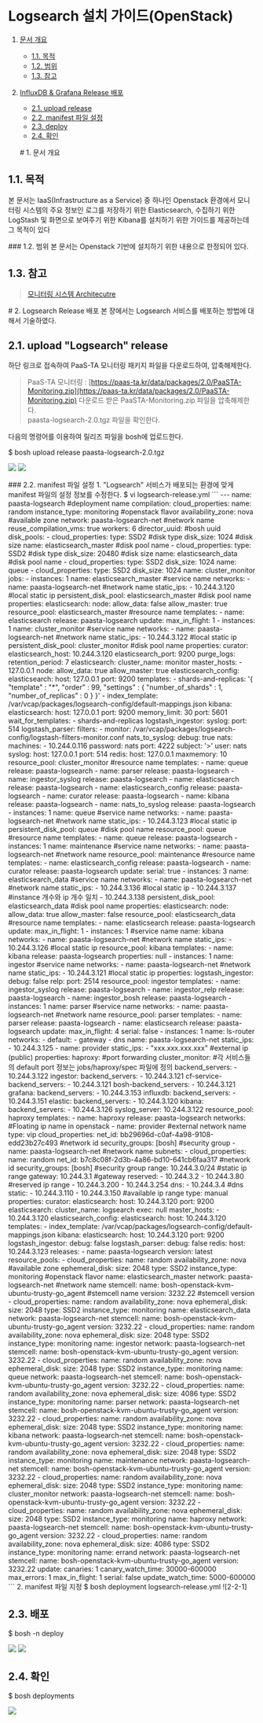 # Logsearch 설치 가이드\(OpenStack\)

1. [문서 개요](paas-ta-logsearch-openstack-_v1.0.md#1)
   * [1.1. 목적](paas-ta-logsearch-openstack-_v1.0.md#2)
   * [1.2. 범위](paas-ta-logsearch-openstack-_v1.0.md#3)
   * [1.3. 참고](paas-ta-logsearch-openstack-_v1.0.md#4)
2. [InfluxDB & Grafana Release 배포](paas-ta-logsearch-openstack-_v1.0.md#5)

   * [2.1.  upload release](paas-ta-logsearch-openstack-_v1.0.md#6)
   * [2.2.  manifest 파일 설정](paas-ta-logsearch-openstack-_v1.0.md#7)
   * [2.3.  deploy](paas-ta-logsearch-openstack-_v1.0.md#8)
   * [2.4.  확인](paas-ta-logsearch-openstack-_v1.0.md#9)

   \# 1. 문서 개요

## 1.1. 목적

본 문서는 IaaS\(Infrastructure as a Service\) 중 하나인 Openstack 환경에서 모니터링 시스템의 주요 정보인 로그를 저장하기 위한 Elasticsearch, 수집하기 위한 LogStash 및 화면으로 보여주기 위한 Kibana를 설치하기 위한 가이드를 제공하는데 그 목적이 있다

\#\#\# 1.2. 범위 본 문서는 Openstack 기반에 설치하기 위한 내용으로 한정되어 있다.

## 1.3. 참고

> [모니터링 시스템 Architecutre](https://github.com/OpenPaaSRnD/Documents-PaaSTA-2.0/blob/master/Use-Guide/PaaS-TA%20%EB%AA%A8%EB%8B%88%ED%84%B0%EB%A7%81%20%EC%8B%9C%EC%8A%A4%ED%85%9C%20Architecture.md)

\# 2. Logsearch Release 배포 본 장에서는 Logsearch 서비스를 배포하는 방법에 대해서 기술하였다.

## 2.1.  upload "Logsearch" release

하단 링크로 접속하여 PaaS-TA 모니터링 패키지 파일을 다운로드하여, 압축해제한다.

> PaaS-TA 모니터링 : [https://paas-ta.kr/data/packages/2.0/PaaSTA-Monitoring.zip](https://paas-ta.kr/data/packages/2.0/PaaSTA-Monitoring.zip) 다운로드 받은 PaaSTA-Monitoring.zip 파일을 압축해제한다.  
> paasta-logsearch-2.0.tgz 파일을 확인한다.

다음의 명령어를 이용하여 릴리즈 파일을 bosh에 업로드한다.

$ bosh upload release paasta-logsearch-2.0.tgz

![](../../../.gitbook/assets/2-1-1%20%2824%29.png) ![](../../../.gitbook/assets/2-1-2%20%2816%29.png)

\#\#\# 2.2. manifest 파일 설정 1. "Logsearch" 서비스가 배포되는 환경에 맞게 manifest 파일의 설정 정보를 수정한다. $ vi logsearch-release.yml \`\`\` --- name: paasta-logsearch \#deployment name compilation: cloud\_properties: name: random instance\_type: monitoring \#openstack flavor availability\_zone: nova \#available zone network: paasta-logsearch-net \#network name reuse\_compilation\_vms: true workers: 6 director\_uuid: \#bosh uuid disk\_pools: - cloud\_properties: type: SSD2 \#disk type disk\_size: 1024 \#disk size name: elasticsearch\_master \#disk pool name - cloud\_properties: type: SSD2 \#disk type disk\_size: 20480 \#disk size name: elasticsearch\_data \#disk pool name - cloud\_properties: type: SSD2 disk\_size: 1024 name: queue - cloud\_properties: type: SSD2 disk\_size: 1024 name: cluster\_monitor jobs: - instances: 1 name: elasticsearch\_master \#service name networks: - name: paasta-logsearch-net \#network name static\_ips: - 10.244.3.120 \#local static ip persistent\_disk\_pool: elasticsearch\_master \#disk pool name properties: elasticsearch: node: allow\_data: false allow\_master: true resource\_pool: elasticsearch\_master \#resource name templates: - name: elasticsearch release: paasta-logsearch update: max\_in\_flight: 1 - instances: 1 name: cluster\_monitor \#service name networks: - name: paasta-logsearch-net \#network name static\_ips: - 10.244.3.122 \#local static ip persistent\_disk\_pool: cluster\_monitor \#disk pool name properties: curator: elasticsearch\_host: 10.244.3.120 elasticsearch\_port: 9200 purge\_logs: retention\_period: 7 elasticsearch: cluster\_name: monitor master\_hosts: - 127.0.0.1 node: allow\_data: true allow\_master: true elasticsearch\_config: elasticsearch: host: 127.0.0.1 port: 9200 templates: - shards-and-replicas: '{ "template" : "\*", "order" : 99, "settings" : { "number\_of\_shards" : 1, "number\_of\_replicas" : 0 } }' - index\_template: /var/vcap/packages/logsearch-config/default-mappings.json kibana: elasticsearch: host: 127.0.0.1 port: 9200 memory\_limit: 30 port: 5601 wait\_for\_templates: - shards-and-replicas logstash\_ingestor: syslog: port: 514 logstash\_parser: filters: - monitor: /var/vcap/packages/logsearch-config/logstash-filters-monitor.conf nats\_to\_syslog: debug: true nats: machines: - 10.244.0.116 password: nats port: 4222 subject: '&gt;' user: nats syslog: host: 127.0.0.1 port: 514 redis: host: 127.0.0.1 maxmemory: 10 resource\_pool: cluster\_monitor \#resource name templates: - name: queue release: paasta-logsearch - name: parser release: paasta-logsearch - name: ingestor\_syslog release: paasta-logsearch - name: elasticsearch release: paasta-logsearch - name: elasticsearch\_config release: paasta-logsearch - name: curator release: paasta-logsearch - name: kibana release: paasta-logsearch - name: nats\_to\_syslog release: paasta-logsearch - instances: 1 name: queue \#service name networks: - name: paasta-logsearch-net \#network name static\_ips: - 10.244.3.123 \#local static ip persistent\_disk\_pool: queue \#disk pool name resource\_pool: queue \#resource name templates: - name: queue release: paasta-logsearch - instances: 1 name: maintenance \#service name networks: - name: paasta-logsearch-net \#network name resource\_pool: maintenance \#resource name templates: - name: elasticsearch\_config release: paasta-logsearch - name: curator release: paasta-logsearch update: serial: true - instances: 3 name: elasticsearch\_data \#service name networks: - name: paasta-logsearch-net \#network name static\_ips: - 10.244.3.136 \#local static ip - 10.244.3.137 \#instance 개수와 ip 개수 일치 - 10.244.3.138 persistent\_disk\_pool: elasticsearch\_data \#disk pool name properties: elasticsearch: node: allow\_data: true allow\_master: false resource\_pool: elasticsearch\_data \#resource name templates: - name: elasticsearch release: paasta-logsearch update: max\_in\_flight: 1 - instances: 1 \#service name name: kibana networks: - name: paasta-logsearch-net \#network name static\_ips: - 10.244.3.126 \#local static ip resource\_pool: kibana templates: - name: kibana release: paasta-logsearch properties: null - instances: 1 name: ingestor \#service name networks: - name: paasta-logsearch-net \#network name static\_ips: - 10.244.3.121 \#local static ip properties: logstash\_ingestor: debug: false relp: port: 2514 resource\_pool: ingestor templates: - name: ingestor\_syslog release: paasta-logsearch - name: ingestor\_relp release: paasta-logsearch - name: ingestor\_bosh release: paasta-logsearch - instances: 1 name: parser \#service name networks: - name: paasta-logsearch-net \#network name resource\_pool: parser templates: - name: parser release: paasta-logsearch - name: elasticsearch release: paasta-logsearch update: max\_in\_flight: 4 serial: false - instances: 1 name: ls-router networks: - default: - gateway - dns name: paasta-logsearch-net static\_ips: - 10.244.3.125 - name: provider static\_ips: - "xxx.xxx.xxx.xxx" \#external ip \(public\) properties: haproxy: \#port forwarding cluster\_monitor: \#각 서비스들의 default port 정보는 jobs/haproxy/spec 파일에 정의 backend\_servers: - 10.244.3.122 ingestor: backend\_servers: - 10.244.3.121 cf-service-backend\_servers: - 10.244.3.121 bosh-backend\_servers: - 10.244.3.121 grafana: backend\_servers: - 10.244.3.153 influxdb: backend\_servers: - 10.244.3.151 elastic: backend\_servers: - 10.244.3.120 kibana: backend\_servers: - 10.244.3.126 syslog\_server: 10.244.3.122 resource\_pool: haproxy templates: - name: haproxy release: paasta-logsearch networks: \#Floating ip name in openstack - name: provider \#external network name type: vip cloud\_properties: net\_id: bb29696d-c0af-4a98-9108-edd23b27c493 \#network id security\_groups: \[bosh\] \#security group - name: paasta-logsearch-net \#network name subnets: - cloud\_properties: name: random net\_id: b7c8c08f-2d3b-4a86-bd10-641cb6faa317 \#network id security\_groups: \[bosh\] \#security group range: 10.244.3.0/24 \#static ip range gateway: 10.244.3.1 \#gateway reserved: - 10.244.3.2 - 10.244.3.80 \#reserved ip range - 10.244.3.200 - 10.244.3.254 dns: - 10.244.3.4 \#dns static: - 10.244.3.110 - 10.244.3.150 \#available ip range type: manual properties: curator: elasticsearch: host: 10.244.3.120 port: 9200 elasticsearch: cluster\_name: logsearch exec: null master\_hosts: - 10.244.3.120 elasticsearch\_config: elasticsearch: host: 10.244.3.120 templates: - index\_template: /var/vcap/packages/logsearch-config/default-mappings.json kibana: elasticsearch: host: 10.244.3.120 port: 9200 logstash\_ingestor: debug: false logstash\_parser: debug: false redis: host: 10.244.3.123 releases: - name: paasta-logsearch version: latest resource\_pools: - cloud\_properties: name: random availability\_zone: nova \#available zone ephemeral\_disk: size: 2048 type: SSD2 instance\_type: monitoring \#openstack flavor name: elasticsearch\_master network: paasta-logsearch-net \#network name stemcell: name: bosh-openstack-kvm-ubuntu-trusty-go\_agent \#stemcell name version: 3232.22 \#stemcell version - cloud\_properties: name: random availability\_zone: nova ephemeral\_disk: size: 2048 type: SSD2 instance\_type: monitoring name: elasticsearch\_data network: paasta-logsearch-net stemcell: name: bosh-openstack-kvm-ubuntu-trusty-go\_agent version: 3232.22 - cloud\_properties: name: random availability\_zone: nova ephemeral\_disk: size: 2048 type: SSD2 instance\_type: monitoring name: ingestor network: paasta-logsearch-net stemcell: name: bosh-openstack-kvm-ubuntu-trusty-go\_agent version: 3232.22 - cloud\_properties: name: random availability\_zone: nova ephemeral\_disk: size: 2048 type: SSD2 instance\_type: monitoring name: queue network: paasta-logsearch-net stemcell: name: bosh-openstack-kvm-ubuntu-trusty-go\_agent version: 3232.22 - cloud\_properties: name: random availability\_zone: nova ephemeral\_disk: size: 4086 type: SSD2 instance\_type: monitoring name: parser network: paasta-logsearch-net stemcell: name: bosh-openstack-kvm-ubuntu-trusty-go\_agent version: 3232.22 - cloud\_properties: name: random availability\_zone: nova ephemeral\_disk: size: 2048 type: SSD2 instance\_type: monitoring name: kibana network: paasta-logsearch-net stemcell: name: bosh-openstack-kvm-ubuntu-trusty-go\_agent version: 3232.22 - cloud\_properties: name: random availability\_zone: nova ephemeral\_disk: size: 2048 type: SSD2 instance\_type: monitoring name: maintenance network: paasta-logsearch-net stemcell: name: bosh-openstack-kvm-ubuntu-trusty-go\_agent version: 3232.22 - cloud\_properties: name: random availability\_zone: nova ephemeral\_disk: size: 2048 type: SSD2 instance\_type: monitoring name: cluster\_monitor network: paasta-logsearch-net stemcell: name: bosh-openstack-kvm-ubuntu-trusty-go\_agent version: 3232.22 - cloud\_properties: name: random availability\_zone: nova ephemeral\_disk: size: 2048 type: SSD2 instance\_type: monitoring name: haproxy network: paasta-logsearch-net stemcell: name: bosh-openstack-kvm-ubuntu-trusty-go\_agent version: 3232.22 - cloud\_properties: name: random availability\_zone: nova ephemeral\_disk: size: 4086 type: SSD2 instance\_type: monitoring name: errand network: paasta-logsearch-net stemcell: name: bosh-openstack-kvm-ubuntu-trusty-go\_agent version: 3232.22 update: canaries: 1 canary\_watch\_time: 30000-600000 max\_errors: 1 max\_in\_flight: 1 serial: false update\_watch\_time: 5000-600000 \`\`\` 2. manifest 파일 지정 $ bosh deployment logsearch-release.yml !\[2-2-1\]

## 2.3.  배포

$ bosh -n deploy

![](../../../.gitbook/assets/2-3-1%20%2827%29.png) ![](../../../.gitbook/assets/2-3-2%20%2814%29.png)

## 2.4.  확인

$ bosh deployments

![](../../../.gitbook/assets/2-4-1%20%2816%29.png)

